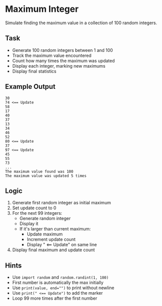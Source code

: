 # Maximum Integer

Simulate finding the maximum value in a collection of 100 random integers.

## Task
- Generate 100 random integers between 1 and 100
- Track the maximum value encountered
- Count how many times the maximum was updated
- Display each integer, marking new maximums
- Display final statistics

## Example Output
```
30
74 <== Update
58
17
40
37
13
34
46
52
80 <== Update
37
97 <== Update
45
55
73
...
The maximum value found was 100
The maximum value was updated 5 times
```

## Logic
1. Generate first random integer as initial maximum
2. Set update count to 0
3. For the next 99 integers:
   - Generate random integer
   - Display it
   - If it's larger than current maximum:
     - Update maximum
     - Increment update count
     - Display " <== Update" on same line
4. Display final maximum and update count

## Hints
- Use `import random` and `random.randint(1, 100)`
- First number is automatically the max initially
- Use `print(value, end="")` to print without newline
- Use `print(" <== Update")` to add the marker
- Loop 99 more times after the first number
